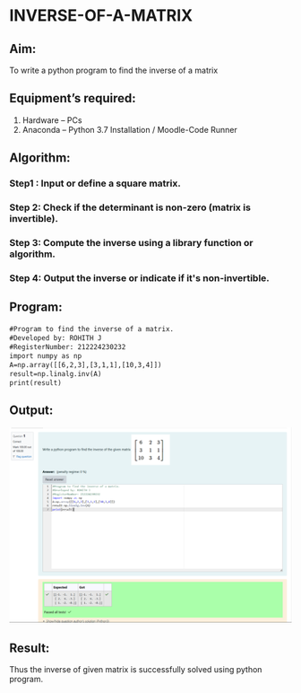 # INVERSE-OF-A-MATRIX
## Aim:
To write a python program to find the inverse of a matrix
## Equipment’s required:
1. 	Hardware – PCs
2. 	Anaconda – Python 3.7 Installation / Moodle-Code Runner
## Algorithm:
### Step1 : Input or define a square matrix.
### Step 2: Check if the determinant is non-zero (matrix is invertible).
### Step 3: Compute the inverse using a library function or algorithm.
### Step 4: Output the inverse or indicate if it's non-invertible.

## Program:
```
#Program to find the inverse of a matrix.
#Developed by: ROHITH J 
#RegisterNumber: 212224230232
import numpy as np
A=np.array([[6,2,3],[3,1,1],[10,3,4]])
result=np.linalg.inv(A)
print(result)

```
## Output:
![alt text](<Screenshot 2025-05-10 231056.png>)
## Result:
Thus the inverse of given matrix is successfully solved using python program.

